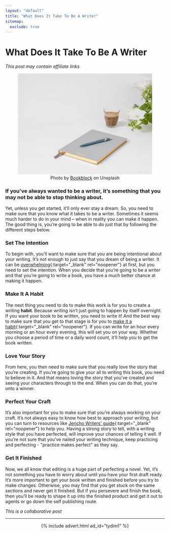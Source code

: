 ```yaml
---
layout: "default"
title: "What Does It Take To Be A Writer"
sitemap:
  exclude: true
---
```

# What Does It Take To Be A Writer
*This post may contain affiliate links*

<center>
<figure>
    <img src='/i/2020/2020posts/what-does-it-take-to-be-a-writer.jpg' alt='notebook and pen with coffee on plain white surface'>
    <figcaption>Photo by <a href="https://unsplash.com/@bookblock" target="_blank" rel="noopener">Bookblock</a> on Unsplash</figcaption>
</figure>
</center>

### If you've always wanted to be a writer, it’s something that you may not be able to stop thinking about. 

Yet, unless you get started, it’ll only ever stay a dream. So, you need to make sure that you know what it takes to be a writer. Sometimes it seems much harder to do in your mind – when in reality you can make it happen. The good thing is, you’re going to be able to do just that by following the different steps below.

### Set The Intention

To begin with, you’ll want to make sure that you are being intentional about your writing. It’s not enough to just say that you dream of being a writer. It can be [overwhelming](https://inspiringlifedesign.com/posts/how-to-breakthrough-overwhelm.html){:target="_blank" rel="noopener"} at first, but you need to set the intention. When you decide that you’re going to be a writer and that you’re going to write a book, you have a much better chance at making it happen.

### Make It A Habit

The next thing you need to do to make this work is for you to create a writing **habit**. Because writing isn’t just going to happen by itself overnight. If you want your book to be written, you need to write it! And the best way to make sure that you get to that stage is for you to [make it a habit](https://writetodone.com/five-ways-to-build-the-writing-habit/){:target="_blank" rel="noopener"}. If you can write for an hour every morning or an hour every evening, this will set you on your way. Whether you choose a period of time or a daily word count, it’ll help you to get the book written.

### Love Your Story

From here, you then need to make sure that you really love the story that you’re creating. If you’re going to give your all to writing this book, you need to believe in it. And that means loving the story that you’ve created and seeing your characters through to the end. When you can do that, you’re onto a winner.

### Perfect Your Craft

It’s also important for you to make sure that you’re always working on your craft. It’s not always easy to know how best to approach your writing, but you can turn to resources like [Jericho Writers' guide](https://jerichowriters.com/hub/get-published/developmental-editing/){:target="_blank" rel="noopener"} to help you. Having a strong story to tell, with a writing style that you have perfected, will improve your chances of telling it well. If you’re not sure that you’ve nailed your writing technique, keep practicing and perfecting - "practice makes perfect" as they say.

### Get It Finished
 
Now, we all know that editing is a huge part of perfecting a novel. Yet, it’s not something you have to worry about until you have your first draft ready. It’s more important to get your book written and finished before you try to make changes. Otherwise, you may find that you get stuck on the same sections and never get it finished. But if you persevere and finish the book, then you’ll be ready to shape it up into the finished product and get it out to agents or go down the self publishing route.


*This is a collaborative post*

***

<!-- START ADVERTISER: Turn Your Dreams Into Money -->
<center>
{% include advert.html ad_id="tydim1" %}
</center>
<!-- END ADVERTISER: Turn Your Dreams Into Money -->
